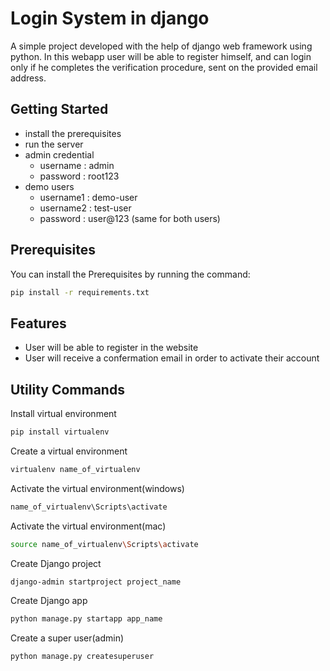 
# Login System in django

A simple project developed with the help of django web framework using python. In this webapp user will be able to register himself, and can login only if he completes the verification procedure, sent on the provided email address.

## Getting Started
- install the prerequisites
- run the server
- admin credential
    - username : admin
    - password : root123
- demo users
    - username1 : demo-user
    - username2 : test-user
    - password : user@123 (same for both users)

## Prerequisites
You can install the Prerequisites by running the command:
```bash
pip install -r requirements.txt
```

## Features

- User will be able to register in the website
- User will receive a confermation email in order to activate their account


## Utility Commands

Install virtual environment

```bash
pip install virtualenv
```
Create a virtual environment

```bash
virtualenv name_of_virtualenv
```
Activate the virtual environment(windows)

```bash
name_of_virtualenv\Scripts\activate
```
Activate the virtual environment(mac)

```bash
source name_of_virtualenv\Scripts\activate
```
Create Django project

```bash
django-admin startproject project_name
```
Create Django app

```bash
python manage.py startapp app_name
```
Create a super user(admin)

```bash
python manage.py createsuperuser
```
